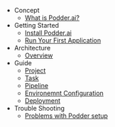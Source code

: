 - Concept
  - [What is Podder.ai?](v002/concept/01-overview.md)
- Getting Started
  - [Install Podder.ai](v002/getting-started/01-install-podder-ai.md)
  - [Run Your First Application](v002/getting-started/02-run-your-first-application.md)
- Architecture
  - [Overview](v002/architecture/01-overview.md)
- Guide
  - [Project](v002/guides/01-project.md)
  - [Task](v002/guides/02-task.md)
  - [Pipeline](v002/guides/03-pipeline.md)
  - [Environemnt Configuration](v002/guides/04-environment-configuration.md)
  - [Deployment](v002/guides/05-deployment.md)
- Trouble Shooting
  - [Problems with Podder setup](v002/trouble-shooting/01-problems-with-podder-setup.md)
